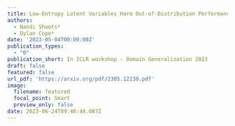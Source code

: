 ```yaml
---
title: Low-Entropy Latent Variables Harm Out-of-Distribution Performance
authors:
  - Nandi Shoots*
  - Dylan Cope*
date: '2023-05-04T00:00:00Z'
publication_types:
  - "0"
publication_short: In ICLR workshop - Domain Generalization 2023
draft: false
featured: false
url_pdf: 'https://arxiv.org/pdf/2305.12238.pdf'
image:
  filename: featured
  focal_point: Smart
  preview_only: false
date: 2023-06-24T09:46:48.087Z
---
```

